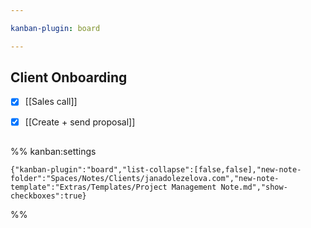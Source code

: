 ```yaml
---

kanban-plugin: board

---
```


## Client Onboarding

- [x] [[Sales call]]
- [x] [[Create + send proposal]]


## 





%% kanban:settings
```
{"kanban-plugin":"board","list-collapse":[false,false],"new-note-folder":"Spaces/Notes/Clients/janadolezelova.com","new-note-template":"Extras/Templates/Project Management Note.md","show-checkboxes":true}
```
%%